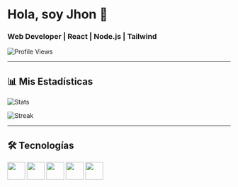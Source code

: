 # Hola, soy Jhon 👋

### Web Developer | React | Node.js | Tailwind

![Profile Views](https://komarev.com/ghpvc/?username=tuusuario&label=Visitas&color=blue)

---

## 📊 Mis Estadísticas
![Stats](https://github-readme-stats.vercel.app/api?username=tuusuario&show_icons=true&theme=tokyonight)

![Streak](https://streak-stats.demolab.com/?user=tuusuario&theme=tokyonight)

---

## 🛠️ Tecnologías
<p>
  <img src="https://cdn.jsdelivr.net/gh/devicons/devicon/icons/javascript/javascript-original.svg" width="40"/>
  <img src="https://cdn.jsdelivr.net/gh/devicons/devicon/icons/react/react-original.svg" width="40"/>
  <img src="https://cdn.jsdelivr.net/gh/devicons/devicon/icons/typescript/typescript-original.svg" width="40"/>
  <img src="https://cdn.jsdelivr.net/gh/devicons/devicon/icons/nodejs/nodejs-original.svg" width="40"/>
  <img src="https://cdn.jsdelivr.net/gh/devicons/devicon/icons/tailwindcss/tailwindcss-plain.svg" width="40"/>
</p>
